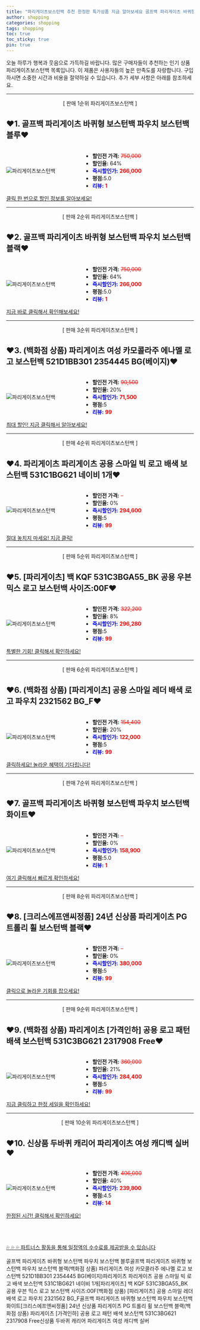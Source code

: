 ```yaml
---
title: "파리게이츠보스턴백 추천 한정판 특가상품 지금 알아보세요 골프백 파리게이츠 바퀴형 보스턴백 파우치"
author: shopping
categories: shopping
tags: shopping
toc: true
toc_sticky: true
pin: true
---
```

오늘 하루가 행복과 웃음으로 가득하길 바랍니다. 많은 구매자들이 추천하는 인기 상품 파리게이츠보스턴백 목록입니다. 이 제품은 사용자들의 높은 만족도를 자랑합니다. 구입하시면 소중한 시간과 비용을 절약하실 수 있습니다. 추가 세부 사항은 아래를 참조하세요.

---
<p class="toplist" style="margin: 0 auto; display: block; width: fit-content;">[ 판매 1순위 파리게이츠보스턴백 ]</p>

<h2><strong>❤️1. 골프백 파리게이츠 바퀴형 보스턴백 파우치 보스턴백 블루❤️</strong></h2>

<div style="display: flex; align-items: center;">
    <div style="flex: 0.4;">
        <img src="https://thumbnail10.coupangcdn.com/thumbnails/remote/230x230ex/image/vendor_inventory/ca60/a0a8dbf0cdb00fa6837e4c22241fbdeb621c3daa07c4640e46b202c5c33b.jpg" alt="파리게이츠보스턴백" style="max-width: 100%;">
    </div>
    <div style="flex: 0.6; margin-left: 10px;">
        <ul>
            <li><strong>할인전 가격:</strong> <del style="color: red;">750,000</del></li>
            <li><strong>할인율:</strong> 64%</li>
            <li><span style='color:blue'><strong>즉시할인가:</strong></span> <span style='color:red'><strong>266,000</strong></span></li>
            <li><strong>평점:</strong>5.0</li>
            <li><span style='color:blue'><strong>리뷰:</strong></span> <span style='color:red'><strong>1</strong></span></li>
        </ul>
    </div>
</div>
<div class="center">
    <a href="https://selin100587001.github.io?lptag=AF9450613&subid=githubio&pageKey=7916710005&traceid=V0-153&itemId=21738552007&vendorItemId=88787684259" class="myButton">
        클릭 한 번으로 할인 정보를 알아보세요!
    </a>
</div>


---
<p class="toplist" style="margin: 0 auto; display: block; width: fit-content;">[ 판매 2순위 파리게이츠보스턴백 ]</p>

<h2><strong>❤️2. 골프백 파리게이츠 바퀴형 보스턴백 파우치 보스턴백 블랙❤️</strong></h2>

<div style="display: flex; align-items: center;">
    <div style="flex: 0.4;">
        <img src="https://thumbnail6.coupangcdn.com/thumbnails/remote/230x230ex/image/vendor_inventory/647b/d3e83d9392870828af912542af1281e80459815067aaeb6a39bdaf42319a.jpg" alt="파리게이츠보스턴백" style="max-width: 100%;">
    </div>
    <div style="flex: 0.6; margin-left: 10px;">
        <ul>
            <li><strong>할인전 가격:</strong> <del style="color: red;">750,000</del></li>
            <li><strong>할인율:</strong> 64%</li>
            <li><span style='color:blue'><strong>즉시할인가:</strong></span> <span style='color:red'><strong>266,000</strong></span></li>
            <li><strong>평점:</strong>5.0</li>
            <li><span style='color:blue'><strong>리뷰:</strong></span> <span style='color:red'><strong>1</strong></span></li>
        </ul>
    </div>
</div>
<div class="center">
    <a href="https://selin100587001.github.io?lptag=AF9450613&subid=githubio&pageKey=7916710005&traceid=V0-153&itemId=21738552002&vendorItemId=88787684248" class="myButton">
        지금 바로 클릭해서 확인해보세요!
    </a>
</div>


---
<p class="toplist" style="margin: 0 auto; display: block; width: fit-content;">[ 판매 3순위 파리게이츠보스턴백 ]</p>

<h2><strong>❤️3. (백화점 상품) 파리게이츠 여성 카모콜라주 에나멜 로고 보스턴백 521D1BB301 2354445 BG(베이지)❤️</strong></h2>

<div style="display: flex; align-items: center;">
    <div style="flex: 0.4;">
        <img src="https://thumbnail6.coupangcdn.com/thumbnails/remote/230x230ex/image/vendor_inventory/41d7/367242438c1057fccf896a4937598098ca5f22babf9db5ef17ae3bf9e6e1.jpg" alt="파리게이츠보스턴백" style="max-width: 100%;">
    </div>
    <div style="flex: 0.6; margin-left: 10px;">
        <ul>
            <li><strong>할인전 가격:</strong> <del style="color: red;">90,500</del></li>
            <li><strong>할인율:</strong> 20%</li>
            <li><span style='color:blue'><strong>즉시할인가:</strong></span> <span style='color:red'><strong>71,500</strong></span></li>
            <li><strong>평점:</strong>5</li>
            <li><span style='color:blue'><strong>리뷰:</strong></span> <span style='color:red'><strong>99</strong></span></li>
        </ul>
    </div>
</div>
<div class="center">
    <a href="https://selin100587001.github.io?lptag=AF9450613&subid=githubio&pageKey=8245946657&traceid=V0-153&itemId=23733389397&vendorItemId=90787107614" class="myButton">
        최대 할인! 지금 클릭해서 알아보세요!
    </a>
</div>


---
<p class="toplist" style="margin: 0 auto; display: block; width: fit-content;">[ 판매 4순위 파리게이츠보스턴백 ]</p>

<h2><strong>❤️4. 파리게이츠 파리게이츠 공용 스마일 빅 로고 배색 보스턴백 531C1BG621 네이비 1개❤️</strong></h2>

<div style="display: flex; align-items: center;">
    <div style="flex: 0.4;">
        <img src="https://thumbnail8.coupangcdn.com/thumbnails/remote/230x230ex/image/vendor_inventory/8e51/1d3dc111c26302c760a93f2a992bce4dcfa33a6d4f57cb732c1c79f3b0d1.jpg" alt="파리게이츠보스턴백" style="max-width: 100%;">
    </div>
    <div style="flex: 0.6; margin-left: 10px;">
        <ul>
            <li><strong>할인전 가격:</strong> <del style="color: red;">-</del></li>
            <li><strong>할인율:</strong> 0%</li>
            <li><span style='color:blue'><strong>즉시할인가:</strong></span> <span style='color:red'><strong>294,600</strong></span></li>
            <li><strong>평점:</strong>5</li>
            <li><span style='color:blue'><strong>리뷰:</strong></span> <span style='color:red'><strong>99</strong></span></li>
        </ul>
    </div>
</div>
<div class="center">
    <a href="https://selin100587001.github.io?lptag=AF9450613&subid=githubio&pageKey=8203112595&traceid=V0-153&itemId=23520354017&vendorItemId=90681278657" class="myButton">
        절대 놓치지 마세요! 지금 클릭!
    </a>
</div>


---
<p class="toplist" style="margin: 0 auto; display: block; width: fit-content;">[ 판매 5순위 파리게이츠보스턴백 ]</p>

<h2><strong>❤️5. [파리게이츠] 백 KQF 531C3BGA55_BK 공용 우븐 믹스 로고 보스턴백 사이즈:00F❤️</strong></h2>

<div style="display: flex; align-items: center;">
    <div style="flex: 0.4;">
        <img src="https://thumbnail10.coupangcdn.com/thumbnails/remote/230x230ex/image/vendor_inventory/73dd/2cd58cffe836a67bce3bb45423b8ebe1e9302fa12d3c182dd3f942d59557.jpg" alt="파리게이츠보스턴백" style="max-width: 100%;">
    </div>
    <div style="flex: 0.6; margin-left: 10px;">
        <ul>
            <li><strong>할인전 가격:</strong> <del style="color: red;">322,200</del></li>
            <li><strong>할인율:</strong> 8%</li>
            <li><span style='color:blue'><strong>즉시할인가:</strong></span> <span style='color:red'><strong>296,280</strong></span></li>
            <li><strong>평점:</strong>5</li>
            <li><span style='color:blue'><strong>리뷰:</strong></span> <span style='color:red'><strong>99</strong></span></li>
        </ul>
    </div>
</div>
<div class="center">
    <a href="https://selin100587001.github.io?lptag=AF9450613&subid=githubio&pageKey=8249228453&traceid=V0-153&itemId=23746695149&vendorItemId=90773737745" class="myButton">
        특별한 기회! 클릭해서 확인하세요!
    </a>
</div>


---
<p class="toplist" style="margin: 0 auto; display: block; width: fit-content;">[ 판매 6순위 파리게이츠보스턴백 ]</p>

<h2><strong>❤️6. (백화점 상품) [파리게이츠] 공용 스마일 레더 배색 로고 파우치 2321562 BG_F❤️</strong></h2>

<div style="display: flex; align-items: center;">
    <div style="flex: 0.4;">
        <img src="https://thumbnail7.coupangcdn.com/thumbnails/remote/230x230ex/image/vendor_inventory/6dff/8d345a782bf7ed2e66b24bf87b97de056181264bf409a47bc4fe3590a0c0.jpg" alt="파리게이츠보스턴백" style="max-width: 100%;">
    </div>
    <div style="flex: 0.6; margin-left: 10px;">
        <ul>
            <li><strong>할인전 가격:</strong> <del style="color: red;">154,400</del></li>
            <li><strong>할인율:</strong> 20%</li>
            <li><span style='color:blue'><strong>즉시할인가:</strong></span> <span style='color:red'><strong>122,000</strong></span></li>
            <li><strong>평점:</strong>5</li>
            <li><span style='color:blue'><strong>리뷰:</strong></span> <span style='color:red'><strong>99</strong></span></li>
        </ul>
    </div>
</div>
<div class="center">
    <a href="https://selin100587001.github.io?lptag=AF9450613&subid=githubio&pageKey=8203502263&traceid=V0-153&itemId=23522341625&vendorItemId=90757756437" class="myButton">
        클릭하세요! 놀라운 혜택이 기다립니다!
    </a>
</div>


---
<p class="toplist" style="margin: 0 auto; display: block; width: fit-content;">[ 판매 7순위 파리게이츠보스턴백 ]</p>

<h2><strong>❤️7. 골프백 파리게이츠 바퀴형 보스턴백 파우치 보스턴백 화이트❤️</strong></h2>

<div style="display: flex; align-items: center;">
    <div style="flex: 0.4;">
        <img src="https://thumbnail9.coupangcdn.com/thumbnails/remote/230x230ex/image/vendor_inventory/3176/0fb6640793ad2a2fe3dc1a8c242084f6eadd5a3f4bbd5e178d044f1c6703.jpg" alt="파리게이츠보스턴백" style="max-width: 100%;">
    </div>
    <div style="flex: 0.6; margin-left: 10px;">
        <ul>
            <li><strong>할인전 가격:</strong> <del style="color: red;">-</del></li>
            <li><strong>할인율:</strong> 0%</li>
            <li><span style='color:blue'><strong>즉시할인가:</strong></span> <span style='color:red'><strong>158,900</strong></span></li>
            <li><strong>평점:</strong>5.0</li>
            <li><span style='color:blue'><strong>리뷰:</strong></span> <span style='color:red'><strong>1</strong></span></li>
        </ul>
    </div>
</div>
<div class="center">
    <a href="https://selin100587001.github.io?lptag=AF9450613&subid=githubio&pageKey=7916710005&traceid=V0-153&itemId=23751963585&vendorItemId=90776454014" class="myButton">
        여기 클릭해서 빠르게 확인하세요!
    </a>
</div>


---
<p class="toplist" style="margin: 0 auto; display: block; width: fit-content;">[ 판매 8순위 파리게이츠보스턴백 ]</p>

<h2><strong>❤️8. [크리스에프앤씨정품] 24년 신상품 파리게이츠 PG 트롤리 휠 보스턴백 블랙❤️</strong></h2>

<div style="display: flex; align-items: center;">
    <div style="flex: 0.4;">
        <img src="https://thumbnail10.coupangcdn.com/thumbnails/remote/230x230ex/image/vendor_inventory/c15e/3a68184536aaf96a02958b9cad378fa6ac1e203f041c50945cceb1041548.jpg" alt="파리게이츠보스턴백" style="max-width: 100%;">
    </div>
    <div style="flex: 0.6; margin-left: 10px;">
        <ul>
            <li><strong>할인전 가격:</strong> <del style="color: red;">-</del></li>
            <li><strong>할인율:</strong> 0%</li>
            <li><span style='color:blue'><strong>즉시할인가:</strong></span> <span style='color:red'><strong>380,000</strong></span></li>
            <li><strong>평점:</strong>5</li>
            <li><span style='color:blue'><strong>리뷰:</strong></span> <span style='color:red'><strong>99</strong></span></li>
        </ul>
    </div>
</div>
<div class="center">
    <a href="https://selin100587001.github.io?lptag=AF9450613&subid=githubio&pageKey=8085534177&traceid=V0-153&itemId=22815849658&vendorItemId=89850681982" class="myButton">
        클릭으로 놀라운 기회를 잡으세요!
    </a>
</div>


---
<p class="toplist" style="margin: 0 auto; display: block; width: fit-content;">[ 판매 9순위 파리게이츠보스턴백 ]</p>

<h2><strong>❤️9. (백화점 상품) 파리게이츠 [가격인하] 공용 로고 패턴 배색 보스턴백 531C3BG621 2317908 Free❤️</strong></h2>

<div style="display: flex; align-items: center;">
    <div style="flex: 0.4;">
        <img src="https://thumbnail6.coupangcdn.com/thumbnails/remote/230x230ex/image/vendor_inventory/4c6a/a1be7c31c2de79e2dfd1e2a33f112723b86fbc73163d8d06855b61d404a6.jpg" alt="파리게이츠보스턴백" style="max-width: 100%;">
    </div>
    <div style="flex: 0.6; margin-left: 10px;">
        <ul>
            <li><strong>할인전 가격:</strong> <del style="color: red;">360,000</del></li>
            <li><strong>할인율:</strong> 21%</li>
            <li><span style='color:blue'><strong>즉시할인가:</strong></span> <span style='color:red'><strong>284,400</strong></span></li>
            <li><strong>평점:</strong>5</li>
            <li><span style='color:blue'><strong>리뷰:</strong></span> <span style='color:red'><strong>99</strong></span></li>
        </ul>
    </div>
</div>
<div class="center">
    <a href="https://selin100587001.github.io?lptag=AF9450613&subid=githubio&pageKey=8246003213&traceid=V0-153&itemId=23733587201&vendorItemId=90758342422" class="myButton">
        지금 클릭하고 한정 세일을 확인하세요!
    </a>
</div>


---
<p class="toplist" style="margin: 0 auto; display: block; width: fit-content;">[ 판매 10순위 파리게이츠보스턴백 ]</p>

<h2><strong>❤️10. 신상품 두바퀴 캐리어 파리게이츠 여성 캐디백 실버❤️</strong></h2>

<div style="display: flex; align-items: center;">
    <div style="flex: 0.4;">
        <img src="https://thumbnail8.coupangcdn.com/thumbnails/remote/230x230ex/image/vendor_inventory/8878/c8cfe388b0c3298cc6017692fe7e7e7da6d3d5c1cd686b3a2f9e8b12aeb9.jpg" alt="파리게이츠보스턴백" style="max-width: 100%;">
    </div>
    <div style="flex: 0.6; margin-left: 10px;">
        <ul>
            <li><strong>할인전 가격:</strong> <del style="color: red;">406,000</del></li>
            <li><strong>할인율:</strong> 40%</li>
            <li><span style='color:blue'><strong>즉시할인가:</strong></span> <span style='color:red'><strong>239,800</strong></span></li>
            <li><strong>평점:</strong>4.5</li>
            <li><span style='color:blue'><strong>리뷰:</strong></span> <span style='color:red'><strong>14</strong></span></li>
        </ul>
    </div>
</div>
<div class="center">
    <a href="https://selin100587001.github.io?lptag=AF9450613&subid=githubio&pageKey=7317362489&traceid=V0-153&itemId=18759704214&vendorItemId=85891557082" class="myButton">
        한정된 시간! 클릭해서 확인하세요!
    </a>
</div>

<br><br><br>[💦 💦 💦 파트너스 활동을 통해 일정액의 수수료를 제공받을 수 있습니다](https://link.coupang.com/a/bcpT2c)<br><br>골프백 파리게이츠 바퀴형 보스턴백 파우치 보스턴백 블루골프백 파리게이츠 바퀴형 보스턴백 파우치 보스턴백 블랙(백화점 상품) 파리게이츠 여성 카모콜라주 에나멜 로고 보스턴백 521D1BB301 2354445 BG(베이지)파리게이츠 파리게이츠 공용 스마일 빅 로고 배색 보스턴백 531C1BG621 네이비 1개[파리게이츠] 백 KQF 531C3BGA55_BK 공용 우븐 믹스 로고 보스턴백 사이즈:00F(백화점 상품) [파리게이츠] 공용 스마일 레더 배색 로고 파우치 2321562 BG_F골프백 파리게이츠 바퀴형 보스턴백 파우치 보스턴백 화이트[크리스에프앤씨정품] 24년 신상품 파리게이츠 PG 트롤리 휠 보스턴백 블랙(백화점 상품) 파리게이츠 [가격인하] 공용 로고 패턴 배색 보스턴백 531C3BG621 2317908 Free신상품 두바퀴 캐리어 파리게이츠 여성 캐디백 실버